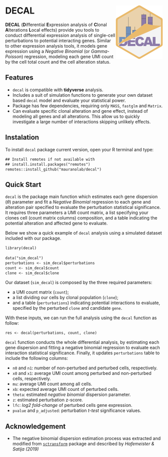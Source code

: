 # DECAL <img src="hex.png" align="right" width="150px"/>

**DECAL** (**D**ifferential **E**xpression analysis of **C**lonal
**A**lterations **L**ocal effects) provide you tools to conduct differential
expression analysis of single-cell perturbations to potential interacting
genes.
Similar to other expression analysis tools, it models gene expression using
a _Negative Binomial_ (or _Gamma-Poisson_) regression, modeling each gene
UMI count by the cell total count and the cell alteration status.

## Features

- `decal` is compatible with **tidyverse** analysis.
- Includes a suit of simulation functions to generate your own dataset based
  `decal` model and evaluate your statistical power.
- Package has few dependencies, requiring only `MASS`, `fastglm` and `Matrix`.
- Can evaluate specific clonal alteration and gene effect, instead of
  modeling all genes and all alterations. This allow us to quickly investigate
  a large number of interactions skipping unlikely effects.

## Instalation

To install `decal` package current version, open your R terminal and type:

```{r installation, eval = FALSE}
## Install remotes if not available with
## install.install.packages("remotes")
remotes::install_github("mauranolab/decal")
```

## Quick Start

`decal` is the package main function which estimates each gene dispersion
($\theta$) parameter and fit a _Negative Binomial_ regression to each gene
and alteration pair specified to evaluate the perturbation statistical
significance.
It requires three parameters a UMI count matrix, a list specifying your clones
cell (count matrix columns) composition, and a table indicating the potential
alteration and affected gene to evaluate.

Below we show a quick example of `decal` analysis using a simulated dataset
included with our package.

```{r quick_start}
library(decal)

data("sim_decal")
perturbations <- sim_decal$perturbations
count <- sim_decal$count
clone <- sim_decal$clone
```

Our dataset (`sim_decal`) is composed by the three required parameters:

- a UMI count matrix (`count`);
- a list dividing our cells by clonal population (`clone`);
- and a table (`perturbations`) indicating potential interactions to evaluate,
  specified by the perturbed `clone` and candidate `gene`.

With these inputs, we can run the full analysis using the `decal` function as
follow:

```{r quick_start_run}
res <- decal(perturbations, count, clone)
```

`decal` function conducts the whole differential analysis, by estimating each
gene dispersion and fitting a negative binomial regression to evaluate each
interaction statistical significance.
Finally, it updates `perturbations` table to include the following columns:

- `n0` and `n1`: number of non-perturbed and perturbed cells, respectively.
- `x0` and `x1`: average UMI count among perturbed and non-perturbed cells,
  respectively.
- `mu`: average UMI count among all cells.
- `xb`: expected average UMI count of perturbed cells.
- `theta`: estimated _negative binomial_ dispersion parameter.
- `z`: estimated perturbation z-score.
- `lfc`: _log2 fold-change_ of perturbed cells gene expression.
- `pvalue` and `p_adjusted`: perturbation _t-test_ significance values.

## Acknowledgement

- The negative binomial dispersion estimation process was extracted and modified
  from [`sctransform`](https://github.com/ChristophH/sctransform) package and
  described by _Hafemeister & Satija (2019)_